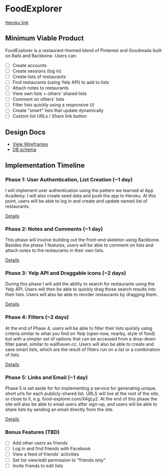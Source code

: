 # FoodExplorer

[Heroku link][heroku]

[heroku]: http://food-explorer.herokuapp.com/

## Minimum Viable Product
FoodExplorer is a restaurant-themed blend of Pinterest and Goodreads built on
Rails and Backbone. Users can:

- [ ] Create accounts
- [ ] Create sessions (log in)
- [ ] Create lists of restaurants
- [ ] Find restaurants (using Yelp API) to add to lists
- [ ] Attach notes to restaurants
- [ ] View own lists + others' shared lists
- [ ] Comment on others' lists
- [ ] Filter lists quickly using a responsive UI
- [ ] Create "smart" lists that update dynamically
- [ ] Custom list URLs / Share link button

## Design Docs
* [View Wireframes][views]
* [DB schema][schema]

[views]: ./docs/views.md
[schema]: ./docs/schema.md

## Implementation Timeline

### Phase 1: User Authentication, List Creation (~1 day)
I will implement user authentication using the pattern we learned at App
Academy. I will also create seed data and push the app to Heroku. At this
point, users will be able to log in and create and update named list of
restaurants.

[Details][phase-one]

### Phase 2: Notes and Comments (~1 day)
This phase will involve building out the front-end skeleton using Backbone.
Besides the phase 1 features, users will be able to comment on lists and attach
notes to the restaurants in their own lists.

[Details][phase-two]

### Phase 3: Yelp API and Draggable icons (~2 days)
During this phase I will add the ability to search for restaurants using the
Yelp API. Users will then be able to quickly drag those search results into
their lists. Users will also be able to reorder restaurants by dragging them.

[Details][phase-three]

### Phase 4: Filters (~2 days)
At the end of Phase 4, users will be able to filter their lists quickly using
criteria similar to what you find on Yelp (open now, nearby, style of food)
but with a simpler set of options that can be accessed from a drop-down filter
panel, similar to wallhaven.cc. Users will also be able to create and save smart
lists, which are the result of filters run on a list or a combination of lists.

[Details][phase-four]

### Phase 5: Links and Email (~1 day)
Phase 5 is set aside for for implementing a service for generating unique, short
urls for each publicly-shared list. URLS will live at the root of the site, or
close to it, e.g. food-explorer.com/X4gLy2. At the end of this phase the site
will also be able to email users after sign-up, and users will be able to share
lists by sending an email directly from the site.

[Details][phase-five]

### Bonus Features (TBD)
- [ ] Add other users as friends
- [ ] Log in and find friends with Facebook
- [ ] View a feed of friends' activities
- [ ] Set list view/edit permission to "friends only"
- [ ] Invite friends to edit lists

[phase-one]: ./docs/phases/phase1.md
[phase-two]: ./docs/phases/phase2.md
[phase-three]: ./docs/phases/phase3.md
[phase-four]: ./docs/phases/phase4.md
[phase-five]: ./docs/phases/phase5.md
